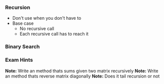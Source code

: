 ### Recursion
* Don't use when you don't have to
* Base case
	- No recursive call
	- Each recursive call has to reach it

### Binary Search 

### Exam Hints
**Note:** Write an method thats sums given two matrix recursively
**Note:** Write an method thats reverse matrix diagonally 
**Note:** Does it tail recursion or not 

